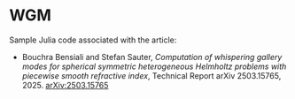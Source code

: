 # WGM
Sample Julia code associated with the article:
- Bouchra Bensiali and Stefan Sauter, *Computation of whispering gallery modes for spherical symmetric heterogeneous Helmholtz problems with piecewise smooth refractive index*, Technical Report arXiv 2503.15765, 2025. [arXiv:2503.15765](https://arxiv.org/abs/2503.15765)
